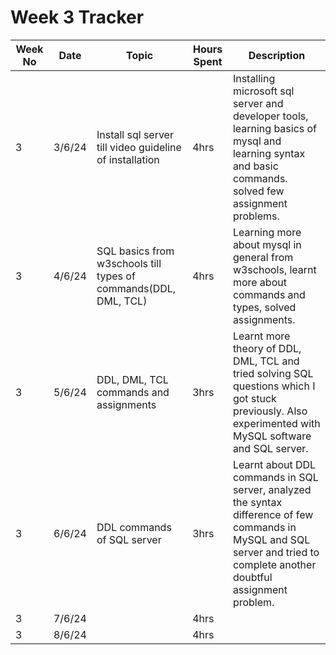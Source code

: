 # Week 3 Tracker

| Week No | Date    | Topic                                   | Hours Spent | Description                                                                                                                                                                        |
| ------- | ------- | --------------------------------------- | ----------- | ---------------------------------------------------------------------------------------------------------------------------------------------------------------------------------- |
| 3       | 3/6/24 | Install sql server till video guideline of installation | 4hrs        | Installing microsoft sql server and developer tools, learning basics of mysql and learning syntax and basic commands. solved few assignment problems. |
| 3       | 4/6/24 | SQL basics from w3schools till types of commands(DDL, DML, TCL)                                        | 4hrs        | Learning more about mysql in general from w3schools, learnt more about commands and types, solved assignments.
| 3       | 5/6/24 |  DDL, DML, TCL commands and assignments                                       | 3hrs        | Learnt more theory of DDL, DML, TCL and tried solving SQL questions which I got stuck previously. Also experimented with MySQL software and SQL server. 
| 3       | 6/6/24 | DDL commands of SQL server                                        | 3hrs        | Learnt about DDL commands in SQL server, analyzed the syntax difference of few commands in MySQL and SQL server and tried to complete another doubtful assignment problem.
| 3       | 7/6/24 |                                         | 4hrs        |
| 3       | 8/6/24  |                                         | 4hrs        |
